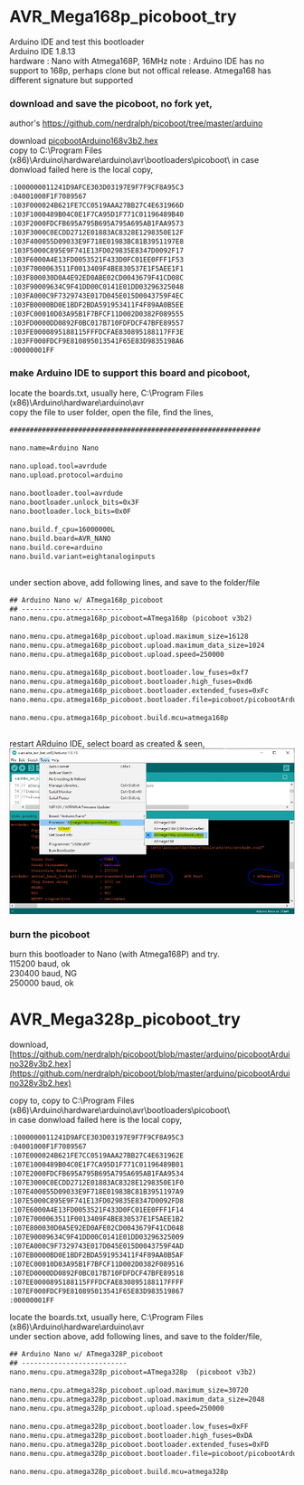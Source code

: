 # AVR_Mega168p_picoboot_try
Arduino IDE and test this bootloader  
Arduino IDE 1.8.13  
hardware : Nano with Atmega168P, 16MHz
note : Arduino IDE has no support to 168p, perhaps clone but not offical release. Atmega168 has different signature but supported


### download and save the picoboot, no fork yet,
author's https://github.com/nerdralph/picoboot/tree/master/arduino

download [picobootArduino168v3b2.hex](https://github.com/nerdralph/picoboot/blob/master/arduino/picobootArduino168v3b2.hex)  
copy to C:\Program Files (x86)\Arduino\hardware\arduino\avr\bootloaders\picoboot\ 
in case donwload failed here is the local copy,  
  
```  
:1000000011241D9AFCE303D03197E9F7F9CF8A95C3  
:04001000F1F7089567  
:103F000024B621FE7CC0519AAA27BB27C4E631966D  
:103F1000489B04C0E1F7CA95D1F771C01196489B40  
:103F2000FDCFB695A795B695A795A695AB1FAA9573  
:103F3000C0ECDD2712E01883AC8328E1298350E12F  
:103F400055D09033E9F718E01983BC81B3951197E8  
:103F5000C895E9F741E13FD029835E8347D0092F17  
:103F6000A4E13FD0053521F433D0FC01EE0FFF1F53  
:103F7000063511F0013409F4BE830537E1F5AEE1F1  
:103F800030D0A4E92ED0ABE02CD0043679F41CD08C  
:103F90009634C9F41DD00C0141E01DD03296325048  
:103FA000C9F7329743E017D045E015D0043759F4EC  
:103FB0000BD0E1BDF2BDA591953411F4F89AA0B5EE  
:103FC00010D03A95B1F7BFCF11D002D0382F089555  
:103FD0000DD0892F0BC017B710FDFDCF47BFE89557  
:103FE0000895188115FFFDCFAE830895188117FF3E  
:103FF000FDCF9E810895013541F65E83D9835198A6  
:00000001FF  
```  


### make Arduino IDE to support this board and picoboot,

locate the boards.txt, usually here, C:\Program Files (x86)\Arduino\hardware\arduino\avr  
copy the file to user folder, open the file, find the lines,
```
##############################################################  
  
nano.name=Arduino Nano  
  
nano.upload.tool=avrdude  
nano.upload.protocol=arduino  
  
nano.bootloader.tool=avrdude  
nano.bootloader.unlock_bits=0x3F  
nano.bootloader.lock_bits=0x0F  

nano.build.f_cpu=16000000L  
nano.build.board=AVR_NANO  
nano.build.core=arduino  
nano.build.variant=eightanaloginputs  
  
```  
   
under section above, add following lines, and save to the folder/file 

```
## Arduino Nano w/ ATmega168p_picoboot  
## -------------------------  
nano.menu.cpu.atmega168p_picoboot=ATmega168p (picoboot v3b2)  
  
nano.menu.cpu.atmega168p_picoboot.upload.maximum_size=16128  
nano.menu.cpu.atmega168p_picoboot.upload.maximum_data_size=1024  
nano.menu.cpu.atmega168p_picoboot.upload.speed=250000  
  
nano.menu.cpu.atmega168p_picoboot.bootloader.low_fuses=0xf7  
nano.menu.cpu.atmega168p_picoboot.bootloader.high_fuses=0xd6  
nano.menu.cpu.atmega168p_picoboot.bootloader.extended_fuses=0xFc  
nano.menu.cpu.atmega168p_picoboot.bootloader.file=picoboot/picobootArduino168v3b2.hex  

nano.menu.cpu.atmega168p_picoboot.build.mcu=atmega168p  


```  
restart ARduino IDE, select board as created & seen,
![picoboot_try_Arduino_IDE.JPG](picoboot_try_Arduino_IDE.JPG)  







### burn the picoboot
burn this bootloader to Nano (with Atmega168P) and try.  
115200 baud, ok  
230400 baud, NG  
250000 baud, ok  



# AVR_Mega328p_picoboot_try 
download, [https://github.com/nerdralph/picoboot/blob/master/arduino/picobootArduino328v3b2.hex](https://github.com/nerdralph/picoboot/blob/master/arduino/picobootArduino328v3b2.hex)  

copy to, copy to C:\Program Files (x86)\Arduino\hardware\arduino\avr\bootloaders\picoboot\  
in case donwload failed here is the local copy,   
```  
:1000000011241D9AFCE303D03197E9F7F9CF8A95C3
:04001000F1F7089567
:107E000024B621FE7CC0519AAA27BB27C4E631962E
:107E1000489B04C0E1F7CA95D1F771C01196489B01
:107E2000FDCFB695A795B695A795A695AB1FAA9534
:107E3000C0ECDD2712E01883AC8328E1298350E1F0
:107E400055D09033E9F718E01983BC81B3951197A9
:107E5000C895E9F741E13FD029835E8347D0092FD8
:107E6000A4E13FD0053521F433D0FC01EE0FFF1F14
:107E7000063511F0013409F4BE830537E1F5AEE1B2
:107E800030D0A5E92ED0AFE02CD0043679F41CD048
:107E90009634C9F41DD00C0141E01DD03296325009
:107EA000C9F7329743E017D045E015D0043759F4AD
:107EB0000BD0E1BDF2BDA591953411F4F89AA0B5AF
:107EC00010D03A95B1F7BFCF11D002D0382F089516
:107ED0000DD0892F0BC017B710FDFDCF47BFE89518
:107EE0000895188115FFFDCFAE830895188117FFFF
:107EF000FDCF9E810895013541F65E83D983519867
:00000001FF
```  



locate the boards.txt, usually here, C:\Program Files (x86)\Arduino\hardware\arduino\avr  
under section above, add following lines, and save to the folder/file,
```
## Arduino Nano w/ ATmega328P_picoboot
## --------------------------
nano.menu.cpu.atmega328p_picoboot=ATmega328p  (picoboot v3b2)

nano.menu.cpu.atmega328p_picoboot.upload.maximum_size=30720
nano.menu.cpu.atmega328p_picoboot.upload.maximum_data_size=2048
nano.menu.cpu.atmega328p_picoboot.upload.speed=250000

nano.menu.cpu.atmega328p_picoboot.bootloader.low_fuses=0xFF
nano.menu.cpu.atmega328p_picoboot.bootloader.high_fuses=0xDA
nano.menu.cpu.atmega328p_picoboot.bootloader.extended_fuses=0xFD
nano.menu.cpu.atmega328p_picoboot.bootloader.file=picoboot/picobootArduino328v3b2.hex

nano.menu.cpu.atmega328p_picoboot.build.mcu=atmega328p
```  


